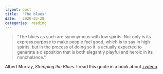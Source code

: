 ```yaml
---
layout: post
title:  "The blues"
date:   2020-03-28
categories: reading
---
```


> "The blues as such are synonymous with low spirits. Not only is its express purpose to make people feel good, which is to say in high spirits, but in the process of doing so it is actually expected to generate a disposition that is both elegantly playful and heroic in its nonchalance."
    
Albert Murray, _Stomping the Blues_. I read this quote in a book about [zydeco](https://en.wikipedia.org/wiki/Zydeco).
